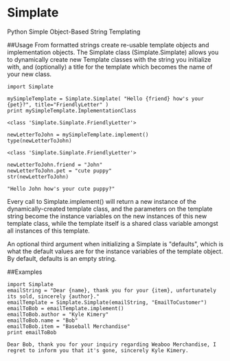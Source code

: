 # Simplate
Python Simple Object-Based String Templating

##Usage
From formatted strings create re-usable template objects and implementation objects. The Simplate class (Simplate.Simplate)
allows you to dynamically create new Template classes with the string you initialize with, and (optionally) a title
for the template which becomes the name of your new class. 

```
import Simplate

mySimpleTemplate = Simplate.Simplate( "Hello {friend} how's your {pet}?", title="FriendlyLetter" )
print mySimpleTemplate.ImplementationClass
```
```
<class 'Simplate.Simplate.FriendlyLetter'>
```
```
newLetterToJohn = mySimpleTemplate.implement()
type(newLetterToJohn)
```
```
<class 'Simplate.Simplate.FriendlyLetter'>
```
```
newLetterToJohn.friend = "John"
newLetterToJohn.pet = "cute puppy"
str(newLetterToJohn)
```
```
"Hello John how's your cute puppy?"
```

Every call to Simplate.implement() will return a new instance of the dynamically-created template class, and the parameters
on the template string become the instance variables on the new instances of this new template class, while the template
itself is a shared class variable amongst all instances of this template. 

An optional third argument when initializing a Simplate is "defaults", which is what the default values are for the instance
variables of the template object. By default, defaults is an empty string.

##Examples
```
import Simplate
emailString = "Dear {name}, thank you for your {item}, unfortunately its sold, sincerely {author}."
emailTemplate = Simplate.Simplate(emailString, "EmailToCustomer")
emailToBob = emailTemplate.implement()
emailToBob.author = "Kyle Kimery"
emailToBob.name = "Bob"
emailToBob.item = "Baseball Merchandise"
print emailToBob
```
```
Dear Bob, thank you for your inquiry regarding Weaboo Merchandise, I regret to inform you that it's gone, sincerely Kyle Kimery.
```